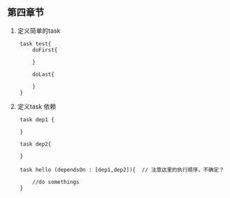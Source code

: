 ##  第四章节


1. 定义简单的task
```
	task test{
		doFirst{

		}

		doLast{

		}
	}

```


2. 定义task 依赖

```
	task dep1 {

	}
	
	task dep2{

	}

	task hello (dependsOn : [dep1,dep2]){  // 注意这里的执行顺序，不确定？

		//do somethings
	}

```

